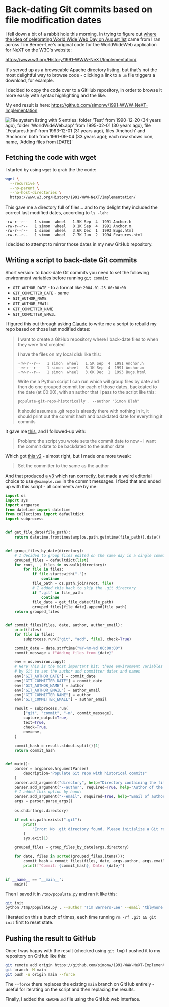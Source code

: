 # Back-dating Git commits based on file modification dates

I fell down a bit of a rabbit hole this morning. In trying to figure out [where the idea of celebrating World Wide Web Day on August 1st](https://simonwillison.net/2024/Aug/1/august-1st-world-wide-web-day/) came from I ran across Tim Berner-Lee's original code for the WorldWideWeb application for NeXT on the W3C's website:

https://www.w3.org/History/1991-WWW-NeXT/Implementation/

It's served up as a browseable Apache directory listing, but that's not the most delightful way to browse code - clicking a link to a `.m` file triggers a download, for example.

I decided to copy the code over to a GitHub repository, in order to browse it more easily with syntax highlighting and the like.

My end result is here: https://github.com/simonw/1991-WWW-NeXT-Implementation

![File system listing with 5 entries: folder 'Test' from 1990-12-20 (34 years ago), folder 'WorldWideWeb.app' from 1995-02-01 (30 years ago), file ',Features.html' from 1993-12-01 (31 years ago), files 'Anchor.h' and 'Anchor.m' both from 1991-09-04 (33 years ago); each row shows icon, name, 'Adding files from [DATE]'](https://github.com/user-attachments/assets/71a6c5d0-7ddf-48e7-8fb2-0e4032f3baf3)


## Fetching the code with wget

I started by using `wget` to grab the the code:

```bash
wget \
  --recursive \
  --no-parent \
  --no-host-directories \
  https://www.w3.org/History/1991-WWW-NeXT/Implementation/
```

This gave me a directory full of files... and to my delight they included the correct last modified dates, according to `ls -lah`:
```
-rw-r--r--   1 simon  wheel   1.5K Sep  4  1991 Anchor.h
-rw-r--r--   1 simon  wheel   8.1K Sep  4  1991 Anchor.m
-rw-r--r--   1 simon  wheel   3.6K Dec  1  1993 Bugs.html
-rw-r--r--   1 simon  wheel   7.7K Jun  2  1994 Features.html
```
I decided to attempt to mirror those dates in my new GitHub repository.

## Writing a script to back-date Git commits

Short version: to back-date Git commits you need to set the following environment variables before running `git commit`:

- `GIT_AUTHOR_DATE` - to a format like `2004-01-25 00:00:00`
- `GIT_COMMITTER_DATE` - same
- `GIT_AUTHOR_NAME`
- `GIT_AUTHOR_EMAIL`
- `GIT_COMMITTER_NAME`
- `GIT_COMMITTER_EMAIL`

I figured this out through asking [Claude](https://claude.ai/) to write me a script to rebuild my repo based on those last modified dates:

> I want to create a GitHub repository where I back-date files to when they were first created
>
> I have the files on my local disk like this:
>
> ```
> -rw-r--r--   1 simon  wheel   1.5K Sep  4  1991 Anchor.h
> -rw-r--r--   1 simon  wheel   8.1K Sep  4  1991 Anchor.m
> -rw-r--r--   1 simon  wheel   3.6K Dec  1  1993 Bugs.html
> ```
> Write me a Python script I can run which will group files by date and then do one grouped commit for each of those dates, backdated to the date (at 00:00), with an author that I pass to the script like this:
>
> `populate-git-repo-historically . --author "Simon Blah"`
>
> It should assume a .git repo is already there with nothing in it, it should print out the commit hash and backdated date for everything it commits

It gave me [this](https://claude.site/artifacts/6c4bb4e1-6bae-4d1e-8270-640c3b06f645), and I followed-up with:

> Problem: the script you wrote sets the commit date to now - I want the commit date to be backdated to the author date

Which got [this v2](https://claude.site/artifacts/6546a006-9e39-485b-9fde-7b98bf67420e) - almost right, but I made one more tweak:

> Set the committer to the same as the author

And that produced [a v3](https://claude.site/artifacts/d51a8003-a39b-48fb-99f0-8603c8cd1ed4) which ran correctly, but made a weird editorial choice to use `@example.com` in the commit messages. I fixed that and ended up with this script - all comments are by me:

```python
import os
import sys
import argparse
from datetime import datetime
from collections import defaultdict
import subprocess


def get_file_date(file_path):
    return datetime.fromtimestamp(os.path.getmtime(file_path)).date()


def group_files_by_date(directory):
    # I decided to group files edited on the same day in a single commit:
    grouped_files = defaultdict(list)
    for root, _, files in os.walk(directory):
        for file in files:
            if file.startswith("."):
                continue
            file_path = os.path.join(root, file)
            # I added this hack to skip the .git directory
            if ".git" in file_path:
                continue
            file_date = get_file_date(file_path)
            grouped_files[file_date].append(file_path)
    return grouped_files


def commit_files(files, date, author, author_email):
    print(files)
    for file in files:
        subprocess.run(["git", "add", file], check=True)

    commit_date = date.strftime("%Y-%m-%d 00:00:00")
    commit_message = f"Adding files from {date}"

    env = os.environ.copy()
    # Here'This is the most important bit: these environment variables are used
    # by Git to set the author and committer dates and names
    env["GIT_AUTHOR_DATE"] = commit_date
    env["GIT_COMMITTER_DATE"] = commit_date
    env["GIT_AUTHOR_NAME"] = author
    env["GIT_AUTHOR_EMAIL"] = author_email
    env["GIT_COMMITTER_NAME"] = author
    env["GIT_COMMITTER_EMAIL"] = author_email

    result = subprocess.run(
        ["git", "commit", "-m", commit_message],
        capture_output=True,
        text=True,
        check=True,
        env=env,
    )

    commit_hash = result.stdout.split()[1]
    return commit_hash


def main():
    parser = argparse.ArgumentParser(
        description="Populate Git repo with historical commits"
    )
    parser.add_argument("directory", help="Directory containing the files")
    parser.add_argument("--author", required=True, help="Author of the commits")
    # I added this option by hand:
    parser.add_argument("--email", required=True, help="Email of author")
    args = parser.parse_args()

    os.chdir(args.directory)

    if not os.path.exists(".git"):
        print(
            "Error: No .git directory found. Please initialize a Git repository first."
        )
        sys.exit(1)

    grouped_files = group_files_by_date(args.directory)

    for date, files in sorted(grouped_files.items()):
        commit_hash = commit_files(files, date, args.author, args.email)
        print(f"Commit: {commit_hash}, Date: {date}")


if __name__ == "__main__":
    main()
```
Then I saved it in `/tmp/populate.py` and ran it like this:
```bash
git init
python /tmp/populate.py . --author 'Tim Berners-Lee' --email 'tbl@none'
```
I iterated on this a bunch of times, each time running `rm -rf .git && git init` first to reset state.

## Pushing the result to GitHub

Once I was happy with the result (checked using `git log`) I pushed it to my repository on GitHub like this:
```bash
git remote add origin https://github.com/simonw/1991-WWW-NeXT-Implementation.git     
git branch -M main
git push -u origin main --force
```
The `--force` there replaces the existing `main` branch on GitHub entirely - useful for iterating on the script and then replacing the results.

Finally, I added the `README.md` file using the GitHub web interface.
